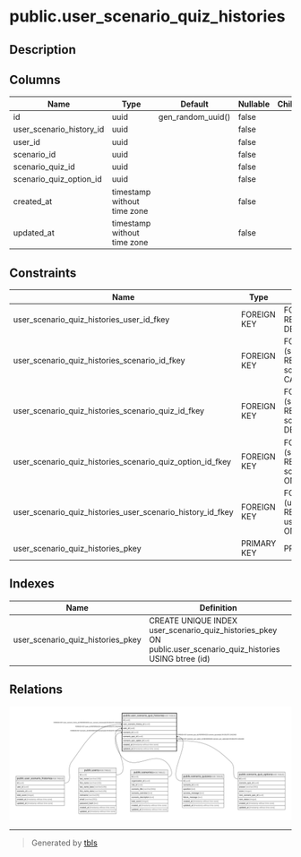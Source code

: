 # public.user_scenario_quiz_histories

## Description

## Columns

| Name | Type | Default | Nullable | Children | Parents | Comment |
| ---- | ---- | ------- | -------- | -------- | ------- | ------- |
| id | uuid | gen_random_uuid() | false |  |  |  |
| user_scenario_history_id | uuid |  | false |  | [public.user_scenario_histories](public.user_scenario_histories.md) |  |
| user_id | uuid |  | false |  | [public.users](public.users.md) |  |
| scenario_id | uuid |  | false |  | [public.scenarios](public.scenarios.md) |  |
| scenario_quiz_id | uuid |  | false |  | [public.scenario_quizzes](public.scenario_quizzes.md) |  |
| scenario_quiz_option_id | uuid |  | false |  | [public.scenario_quiz_options](public.scenario_quiz_options.md) |  |
| created_at | timestamp without time zone |  | false |  |  |  |
| updated_at | timestamp without time zone |  | false |  |  |  |

## Constraints

| Name | Type | Definition |
| ---- | ---- | ---------- |
| user_scenario_quiz_histories_user_id_fkey | FOREIGN KEY | FOREIGN KEY (user_id) REFERENCES users(id) ON DELETE CASCADE |
| user_scenario_quiz_histories_scenario_id_fkey | FOREIGN KEY | FOREIGN KEY (scenario_id) REFERENCES scenarios(id) ON DELETE CASCADE |
| user_scenario_quiz_histories_scenario_quiz_id_fkey | FOREIGN KEY | FOREIGN KEY (scenario_quiz_id) REFERENCES scenario_quizzes(id) ON DELETE CASCADE |
| user_scenario_quiz_histories_scenario_quiz_option_id_fkey | FOREIGN KEY | FOREIGN KEY (scenario_quiz_option_id) REFERENCES scenario_quiz_options(id) ON DELETE CASCADE |
| user_scenario_quiz_histories_user_scenario_history_id_fkey | FOREIGN KEY | FOREIGN KEY (user_scenario_history_id) REFERENCES user_scenario_histories(id) ON DELETE CASCADE |
| user_scenario_quiz_histories_pkey | PRIMARY KEY | PRIMARY KEY (id) |

## Indexes

| Name | Definition |
| ---- | ---------- |
| user_scenario_quiz_histories_pkey | CREATE UNIQUE INDEX user_scenario_quiz_histories_pkey ON public.user_scenario_quiz_histories USING btree (id) |

## Relations

![er](public.user_scenario_quiz_histories.svg)

---

> Generated by [tbls](https://github.com/k1LoW/tbls)
